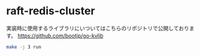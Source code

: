 # raft-redis-cluster

実装時に使用するライブラリにいついてはこちらのリポジトリで公開しております。
https://github.com/bootjp/go-kvlib


```bash
make -j 3 run
```
